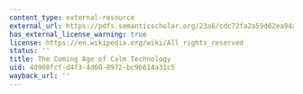 ```yaml
---
content_type: external-resource
external_url: https://pdfs.semanticscholar.org/23a6/cdc72fa2a59d62ea94aa68cfe484982cf2b8.pdf
has_external_license_warning: true
license: https://en.wikipedia.org/wiki/All_rights_reserved
status: ''
title: The Coming Age of Calm Technology
uid: 4d908fcf-d4f3-4d60-8972-bc9b614a31c5
wayback_url: ''
---
```

